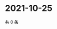 # 2021-10-25

共 0 条

<!-- BEGIN WEIBO -->
<!-- 最后更新时间 Mon Oct 25 2021 11:00:53 GMT+0800 (China Standard Time) -->

<!-- END WEIBO -->

